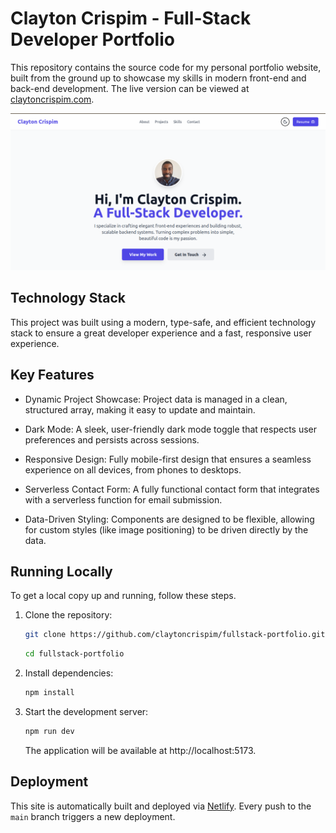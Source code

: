 # Clayton Crispim - Full-Stack Developer Portfolio

This repository contains the source code for my personal portfolio website, built from the ground up to showcase my skills in modern front-end and back-end development. The live version can be viewed at [claytoncrispim.com](https://www.claytoncrispim.com).

![Screenshot of the full-stack portfolio landing page](./frontend/src/assets/portfolio-screenshot.png)

## Technology Stack

This project was built using a modern, type-safe, and efficient technology stack to ensure a great developer experience and a fast, responsive user experience.

## Key Features

* Dynamic Project Showcase: Project data is managed in a clean, structured array, making it easy to update and maintain.

* Dark Mode: A sleek, user-friendly dark mode toggle that respects user preferences and persists across sessions.

* Responsive Design: Fully mobile-first design that ensures a seamless experience on all devices, from phones to desktops.

* Serverless Contact Form: A fully functional contact form that integrates with a serverless function for email submission.

* Data-Driven Styling: Components are designed to be flexible, allowing for custom styles (like image positioning) to be driven directly by the data.

## Running Locally

To get a local copy up and running, follow these steps.

1. Clone the repository:
    ```sh
    git clone https://github.com/claytoncrispim/fullstack-portfolio.git
    ```
    ```sh
    cd fullstack-portfolio
    ```

2. Install dependencies:

    ```sh 
    npm install
    ```


3. Start the development server:
    ```sh
    npm run dev
    ```

    The application will be available at http://localhost:5173.

## Deployment

This site is automatically built and deployed via [Netlify](https://www.netlify.com/). Every push to the ```main``` branch triggers a new deployment.